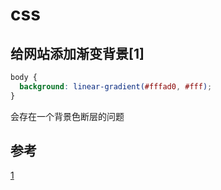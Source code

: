 # css

##  给网站添加渐变背景[1]

```css
body {
  background: linear-gradient(#fffad0, #fff);
}
```

会存在一个背景色断层的问题

## 参考

[1](https://juejin.im/post/5b0d52e5f265da092918d902)